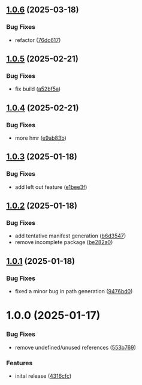 ## [1.0.6](https://github.com/asaidimu/vite-autoload/compare/v1.0.5...v1.0.6) (2025-03-18)


### Bug Fixes

* refactor ([76dc617](https://github.com/asaidimu/vite-autoload/commit/76dc617da141defaf86d72ebf81d4dab316eed4a))

## [1.0.5](https://github.com/asaidimu/vite-autoload/compare/v1.0.4...v1.0.5) (2025-02-21)


### Bug Fixes

* fix build ([a52bf5a](https://github.com/asaidimu/vite-autoload/commit/a52bf5a81924cb1c7ec2dfc0a684062c895023bc))

## [1.0.4](https://github.com/asaidimu/vite-autoload/compare/v1.0.3...v1.0.4) (2025-02-21)


### Bug Fixes

* more hmr ([e9ab83b](https://github.com/asaidimu/vite-autoload/commit/e9ab83b3dcb0300de09bd3a94594b34d3f009e60))

## [1.0.3](https://github.com/asaidimu/vite-autoload/compare/v1.0.2...v1.0.3) (2025-01-18)


### Bug Fixes

* add left out feature ([e1bee3f](https://github.com/asaidimu/vite-autoload/commit/e1bee3f6e739c56218fe7d8aac7de934e3e1f3ce))

## [1.0.2](https://github.com/asaidimu/vite-autoload/compare/v1.0.1...v1.0.2) (2025-01-18)


### Bug Fixes

* add tentative manifest generation ([b6d3547](https://github.com/asaidimu/vite-autoload/commit/b6d3547b2ac79ba88331ce9297b976ffe2f0064d))
* remove incomplete package ([be282a0](https://github.com/asaidimu/vite-autoload/commit/be282a070f5940f718ffd26d16e8197f3f87defb))

## [1.0.1](https://github.com/asaidimu/vite-autoload/compare/v1.0.0...v1.0.1) (2025-01-18)


### Bug Fixes

* fixed a minor bug in path generation ([9476bd0](https://github.com/asaidimu/vite-autoload/commit/9476bd0bc3e8ad25d19852942e0a1b3f7ef6831b))

# 1.0.0 (2025-01-17)


### Bug Fixes

* remove undefined/unused references ([553b769](https://github.com/asaidimu/vite-autoload/commit/553b76922393812a55453889cdb9af2ea3f21fb3))


### Features

* inital release ([4316cfc](https://github.com/asaidimu/vite-autoload/commit/4316cfc98439d06b661feccef7c657ec08cec9b6))
